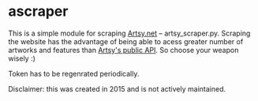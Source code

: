 # ascraper
This is a simple module for scraping [Artsy.net](https://www.artsy.net) – artsy_scraper.py. Scraping the website has the advantage of being able to acess greater number of artworks and features than [Artsy's public API](https://developers.artsy.net/). So choose your weapon wisely :)

Token has to be regenrated periodically. 

Disclaimer: this was created in 2015 and is not actively maintained.
